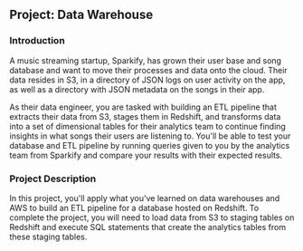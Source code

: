 ## Project: Data Warehouse
### Introduction
A music streaming startup, Sparkify, has grown their user base and song database and want to move their processes and
data onto the cloud. Their data resides in S3, in a directory of JSON logs on user activity on the app, as well as
a directory with JSON metadata on the songs in their app.

As their data engineer, you are tasked with building an ETL pipeline that extracts their data from S3, stages them in
Redshift, and transforms data into a set of dimensional tables for their analytics team to continue finding insights in
what songs their users are listening to. You'll be able to test your database and ETL pipeline by running queries given
to you by the analytics team from Sparkify and compare your results with their expected results.

### Project Description
In this project, you'll apply what you've learned on data warehouses and AWS to build an ETL pipeline for a database
hosted on Redshift. To complete the project, you will need to load data from S3 to staging tables on Redshift and
execute SQL statements that create the analytics tables from these staging tables.